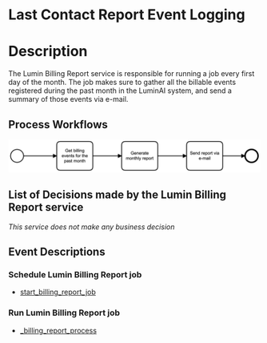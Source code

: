 # Last Contact Report Event Logging

# Description

The Lumin Billing Report service is responsible for running a job every first day of the month. The job makes sure to
gather all the billable events registered during the past month in the LuminAI system, and send a summary of those events
via e-mail.

## Process Workflows
![[](../../images/lumin-billing-report.png)](../../images/lumin-billing-report.png)

## List of Decisions made by the Lumin Billing Report service
_This service does not make any business decision_

## Event Descriptions
### Schedule Lumin Billing Report job
* [start_billing_report_job](../services/lumin-billing-report/actions/billing_report/start_billing_report_job.md)

### Run Lumin Billing Report job
* [_billing_report_process](../services/lumin-billing-report/actions/billing_report/_billing_report_process.md)
